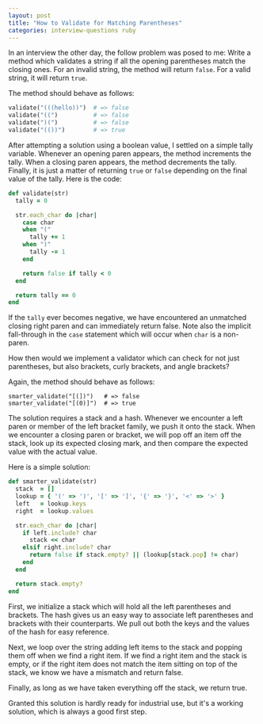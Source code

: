 ```yaml
---
layout: post
title: "How to Validate for Matching Parentheses"
categories: interview-questions ruby
---
```


In an interview the other day, the follow problem was posed to me: Write a method which validates a string if all the opening parentheses match the closing ones. For an invalid string, the method will return `false`. For a valid string, it will return `true`.

The method should behave as follows:

``` ruby
validate("(((hello))")  # => false
validate("((")          # => false
validate(")(")          # => false
validate("(())")        # => true
```

After attempting a solution using a boolean value, I settled on a simple tally variable. Whenever an opening paren appears, the method increments the tally. When a closing paren appears, the method decrements the tally. Finally, it is just a matter of returning `true` or `false` depending on the final value of the tally. Here is the code:

``` ruby
def validate(str)
  tally = 0

  str.each_char do |char|
    case char
    when "("
      tally += 1
    when ")"
      tally -= 1
    end

    return false if tally < 0
  end

  return tally == 0
end
```

If the `tally` ever becomes negative, we have encountered an unmatched closing right paren and can immediately return false. Note also the implicit fall-through in the `case` statement which will occur when `char` is a non-paren.

How then would we implement a validator which can check for not just parentheses, but also brackets, curly brackets, and angle brackets?

Again, the method should behave as follows:

```
smarter_validate("[(])")   # => false
smarter_validate("[(0)]")  # => true
```

The solution requires a stack and a hash. Whenever we encounter a left paren or member of the left bracket family, we push it onto the stack. When we encounter a closing paren or bracket, we will pop off an item off the stack, look up its expected closing mark, and then compare the expected value with the actual value.

Here is a simple solution:

```ruby
def smarter_validate(str)
  stack  = []
  lookup = { '(' => ')', '[' => ']', '{' => '}', '<' => '>' }
  left   = lookup.keys
  right  = lookup.values

  str.each_char do |char|
    if left.include? char
      stack << char
    elsif right.include? char
      return false if stack.empty? || (lookup[stack.pop] != char)
    end
  end

  return stack.empty?
end
```

First, we initialize a stack which will hold all the left parentheses and brackets. The hash gives us an easy way to associate left parentheses and brackets with their counterparts. We pull out both the keys and the values of the hash for easy reference.

Next, we loop over the string adding left items to the stack and popping them off when we find a right item. If we find a right item and the stack is empty, or if the right item does not match the item sitting on top of the stack, we know we have a mismatch and return false.

Finally, as long as we have taken everything off the stack, we return true.

Granted this solution is hardly ready for industrial use, but it's a working solution, which is always a good first step.
